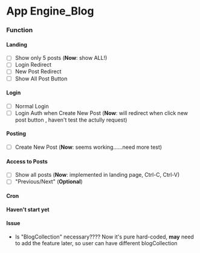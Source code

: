 # App Engine_Blog

### Function

#### Landing
- [ ] Show only 5 posts 
  (**Now**: show ALL!)
- [ ] Login Redirect
- [ ] New Post Redirect
- [ ] Show All Post Button

#### Login
- [ ] Normal Login
- [ ] Login Auth when Create New Post
      (**Now**: will redirect when click new post button , haven't test the actully request)

#### Posting
- [ ] Create New Post
      (**Now**: seems working......need more test)

#### Access to Posts
- [ ] Show all posts
      (**Now**: implemented in landing page, Ctrl-C, Ctrl-V)
- [ ] "Previous/Next" (**Optional**)

#### Cron
**Haven't start yet**

#### Issue
- Is "BlogCollection" necessary????
  Now it's pure hard-coded, **may** need to add the feature later, so user can have different blogCollection
